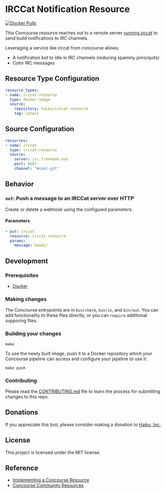 IRCCat Notification Resource
===================================

[![Docker Pulls](https://img.shields.io/docker/pulls/haiku/irccat-resource.svg)](https://hub.docker.com/r/haiku/irccat-resource)

This Concourse resource reaches out to a remote server [running irccat](https://github.com/irccloud/irccat) to send build
notifications to IRC channels.

Leveraging a service like irccat from concourse allows:

  * A notification bot to idle in IRC channels (reducing spammy joins/quits)
  * Color IRC messages

Resource Type Configuration
---------------------------

```yaml
resource_types:
- name: irccat-resource
  type: docker-image
  source:
    repository: haiku/irccat-resource
    tag: latest
```
Source Configuration
--------------------

```yaml
resources:
- name: irccat
  type: irccat-resource
  source:
    server: irc.freenode.net
    port: 6667
    channel: "#cool-git"
```

Behavior
--------

### `out`: Push a message to an IRCCat server over HTTP

Create or delete a webhook using the configured parameters.

#### Parameters

```yaml
- put: irccat
  resource: irccat-resource
  params:
    message: howdy!
```

## Development
### Prerequisites
- [Docker](https://www.docker.com/)

### Making changes
The Concourse entrypoints are in `bin/check`, `bin/in`, and `bin/out`. You can add functionality to these files directly, or you can `require` additional supporing files.

### Building your changes
```shell
make
```

To use the newly built image, push it to a Docker repository which your Concourse pipeline can access and configure your pipeline to use it:

```shell
make push
```

### Contributing
Please read the [CONTRIBUTING.md](CONTRIBUTING.md) file to learn the process for submitting changes to this repo.

## Donations
If you appreciate this tool, please consider making a donation to [Haiku, Inc.](https://haiku-inc.org)

## License
This project is licensed under the MIT license.

## Reference
- [Implementing a Concourse Resource](https://concourse-ci.org/implementing-resource-types.html)
- [Concourse Community Resources](https://github.com/concourse/concourse/wiki/Resource-Types)
